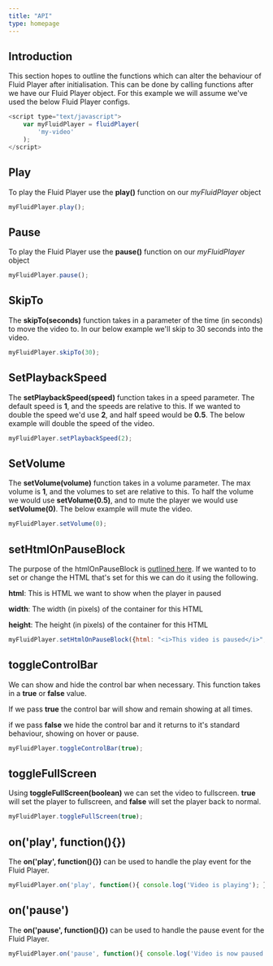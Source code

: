 ```yaml
---
title: "API"
type: homepage
---
```

## Introduction

This section hopes to outline the functions which can alter the behaviour of Fluid Player after initialisation. 
This can be done by calling functions after we have our Fluid Player object. 
For this example we will assume we've used the below Fluid Player configs.

```javascript
<script type="text/javascript">
    var myFluidPlayer = fluidPlayer(
        'my-video'
    );
</script>
``` 

## Play
To play the Fluid Player use the **play()** function on our _myFluidPlayer_ object

```javascript
myFluidPlayer.play();
```

## Pause
To play the Fluid Player use the **pause()** function on our _myFluidPlayer_ object

```javascript
myFluidPlayer.pause();
```

## SkipTo
The **skipTo(seconds)** function takes in a parameter of the time (in seconds) to move the video to. In our below example we'll skip to 30 seconds into the video.
 
```javascript
myFluidPlayer.skipTo(30);
```

## SetPlaybackSpeed
The **setPlaybackSpeed(speed)** function takes in a speed parameter. The default speed is **1**, and the speeds are relative to this.
If we wanted to double the speed we'd use **2**, and half speed would be **0.5**. The below example will double the speed of the video.
 
```javascript
myFluidPlayer.setPlaybackSpeed(2);
```

## SetVolume
The **setVolume(volume)** function takes in a volume parameter. The max volume is **1**, and the volumes to set are relative to this.
To half the volume we would use **setVolume(0.5)**, and to mute the player we would use **setVolume(0)**. 
The below example will mute the video.
 
```javascript
myFluidPlayer.setVolume(0);
```

## setHtmlOnPauseBlock
The purpose of the htmlOnPauseBlock is [outlined here](http://localhost:1313/configuration/#htmlonpauseblock). 
If we wanted to to set or change the HTML that's set for this we can do it using the following.

**html**: This is HTML we want to show when the player in paused

**width**: The width (in pixels) of the container for this HTML

**height**: The height (in pixels) of the container for this HTML

```javascript
myFluidPlayer.setHtmlOnPauseBlock({html: "<i>This video is paused</i>", width: 100, height: 50});
```
## toggleControlBar
We can show and hide the control bar when necessary. This function takes in a **true** or **false** value.

If we pass **true** the control bar will show and remain showing at all times.

if we pass **false** we hide the control bar and it returns to it's standard behaviour, showing on hover or pause.

```javascript
myFluidPlayer.toggleControlBar(true);
```

## toggleFullScreen
Using **toggleFullScreen(boolean)** we can set the video to fullscreen. **true** will set the player to fullscreen, and **false** will set the player back to normal.

```javascript
myFluidPlayer.toggleFullScreen(true);
```

## on('play', function(){})
The **on('play', function(){})** can be used to handle the play event for the Fluid Player.

```javascript
myFluidPlayer.on('play', function(){ console.log('Video is playing'); });
```

## on('pause')
The **on('pause', function(){})** can be used to handle the pause event for the Fluid Player.

```javascript
myFluidPlayer.on('pause', function(){ console.log('Video is now paused'); });
```